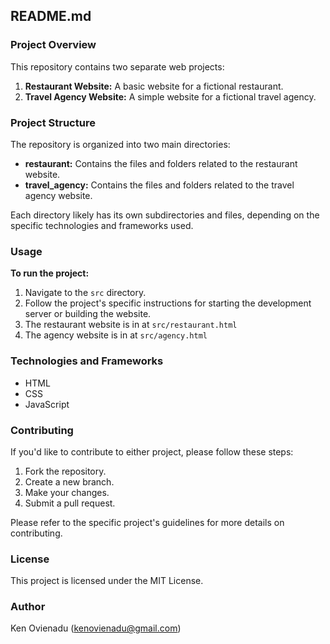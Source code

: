 ## README.md

### Project Overview

This repository contains two separate web projects:

1. **Restaurant Website:** A basic website for a fictional restaurant.
2. **Travel Agency Website:** A simple website for a fictional travel agency.

### Project Structure

The repository is organized into two main directories:

* **restaurant:** Contains the files and folders related to the restaurant website.
* **travel_agency:** Contains the files and folders related to the travel agency website.

Each directory likely has its own subdirectories and files, depending on the specific technologies and frameworks used.

### Usage

**To run the project:**

1. Navigate to the `src` directory.
2. Follow the project's specific instructions for starting the development server or building the website.
3. The restaurant website is in at `src/restaurant.html`
4. The agency website is in at `src/agency.html`

### Technologies and Frameworks

* HTML
* CSS
* JavaScript

### Contributing

If you'd like to contribute to either project, please follow these steps:

1. Fork the repository.
2. Create a new branch.
3. Make your changes.
4. Submit a pull request.

Please refer to the specific project's guidelines for more details on contributing.

### License

This project is licensed under the MIT License.

### Author

Ken Ovienadu (kenovienadu@gmail.com)
